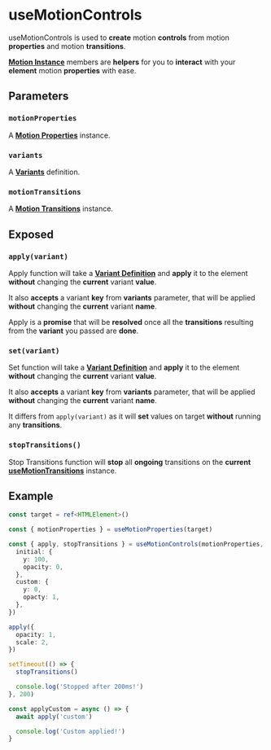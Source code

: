 # useMotionControls

useMotionControls is used to **create** motion **controls** from motion **properties** and motion **transitions**.

[**Motion Instance**](/motion-instance) members are **helpers** for you to **interact** with your **element** motion **properties** with ease.

## Parameters

### `motionProperties`

A [**Motion Properties**](/api/use-motion-properties) instance.

### `variants`

A [**Variants**](/variants#custom-variants) definition.

### `motionTransitions`

A [**Motion Transitions**](/api/use-motion-transitions) instance.

## Exposed

### `apply(variant)`

Apply function will take a [**Variant Definition**](/variants) and **apply** it to the element **without** changing the **current** variant **value**.

It also **accepts** a variant **key** from **variants** parameter, that will be applied **without** changing the **current** variant **name**.

Apply is a **promise** that will be **resolved** once all the **transitions** resulting from the **variant** you passed are **done**.

### `set(variant)`

Set function will take a [**Variant Definition**](/variants) and **apply** it to the element **without** changing the **current** variant **value**.

It also **accepts** a variant **key** from **variants** parameter, that will be applied **without** changing the **current** variant **name**.

It differs from `apply(variant)` as it will **set** values on target **without** running any **transitions**.

### `stopTransitions()`

Stop Transitions function will **stop** all **ongoing** transitions on the **current** [**useMotionTransitions**](/api/use-motion-transitions) instance.

## Example

```typescript
const target = ref<HTMLElement>()

const { motionProperties } = useMotionProperties(target)

const { apply, stopTransitions } = useMotionControls(motionProperties, {
  initial: {
    y: 100,
    opacity: 0,
  },
  custom: {
    y: 0,
    opacty: 1,
  },
})

apply({
  opacity: 1,
  scale: 2,
})

setTimeout(() => {
  stopTransitions()

  console.log('Stopped after 200ms!')
}, 200)

const applyCustom = async () => {
  await apply('custom')

  console.log('Custom applied!')
}
```

